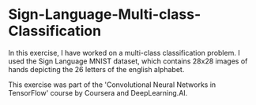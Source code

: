 # Sign-Language-Multi-class-Classification
In this exercise, I have worked on a multi-class classification problem. I used the Sign Language MNIST dataset, which contains 28x28 images of hands depicting the 26 letters of the english alphabet.

This exercise was part of the 'Convolutional Neural Networks in TensorFlow' course by Coursera and DeepLearning.AI.
